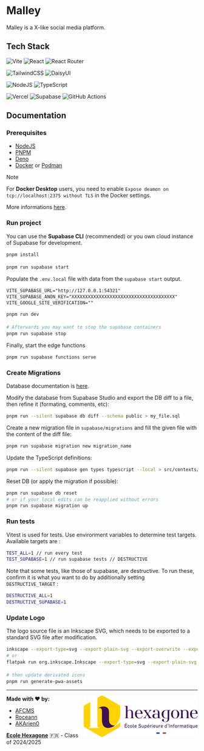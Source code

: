 # Malley

Malley is a X-like social media platform.

## Tech Stack

![Vite](https://img.shields.io/badge/Vite-646CFF?style=for-the-badge&logo=vite&logoColor=white)
![React](https://img.shields.io/badge/React-61DAFB?style=for-the-badge&logo=react&logoColor=black)
![React Router](https://img.shields.io/badge/React_Router-CA4245?style=for-the-badge&logo=react-router&logoColor=white)

![TailwindCSS](https://img.shields.io/badge/Tailwind_CSS-38B2AC?style=for-the-badge&logo=tailwind-css&logoColor=white)
![DaisyUI](https://img.shields.io/badge/daisyui-5A0EF8?style=for-the-badge&logo=daisyui&logoColor=white)

![NodeJS](https://img.shields.io/badge/node.js-6DA55F?style=for-the-badge&logo=node.js&logoColor=white)
![TypeScript](https://img.shields.io/badge/typescript-%23007ACC.svg?style=for-the-badge&logo=typescript&logoColor=white)

![Vercel](https://img.shields.io/badge/vercel-%23000000.svg?style=for-the-badge&logo=vercel&logoColor=white)
![Supabase](https://img.shields.io/badge/Supabase-3FCF8E?style=for-the-badge&logo=supabase&logoColor=white)
![GitHub Actions](https://img.shields.io/badge/github%20actions-%232671E5.svg?style=for-the-badge&logo=githubactions&logoColor=white)

## Documentation

### Prerequisites

- [NodeJS](https://nodejs.org)
- [PNPM](https://pnpm.io)
- [Deno](https://deno.com)
- [Docker](https://www.docker.com) or [Podman](https://podman.io)

> [!NOTE]
> For **Docker Desktop** users, you need to enable `Expose deamon on tcp://localhost:2375 without TLS` in the Docker settings.
>
> More informations [here](https://supabase.com/docs/guides/local-development/cli/getting-started?queryGroups=platform&platform=windows#running-supabase-locally).

### Run project

You can use the **Supabase CLI** (recommended) or you own cloud instance of Supabase for development.

```sh
pnpm install

pnpm run supabase start
```

Populate the `.env.local` file with data from the `supabase start` output.

```properties
VITE_SUPABASE_URL="http://127.0.0.1:54321"
VITE_SUPABASE_ANON_KEY="XXXXXXXXXXXXXXXXXXXXXXXXXXXXXXXXXXXXXX"
VITE_GOOGLE_SITE_VERIFICATION=""
```

```sh
pnpm run dev

# Afterwards you may want to stop the supabase containers
pnpm run supabase stop
```

Finally, start the edge functions

```sh
pnpm run supabase functions serve
```

<!--[![Made with Supabase](https://supabase.com/badge-made-with-supabase-dark.svg)](https://supabase.com)-->
<!--[![Deploy with Vercel](https://vercel.com/button)](https://vercel.com/new/project?template=https://github.com/AFCMS/malley)-->

### Create Migrations

Database documentation is [here](/supabase/README.md).

Modify the database from Supabase Studio and export the DB diff to a file, then refine it (formating, comments, etc):

```sh
pnpm run --silent supabase db diff --schema public > my_file.sql
```

Create a new migration file in `supabase/migrations` and fill the given file with the content of the diff file:

```sh
pnpm run supabase migration new migration_name
```

Update the TypeScript definitions:

```sh
pnpm run --silent supabase gen types typescript --local > src/contexts/supabase/database.d.ts
```

Reset DB (or apply the migration if possible):

```sh
pnpm run supabase db reset
# or if your local edits can be reapplied without errors
pnpm run supabase migration up
```

### Run tests

Vitest is used for tests. Use environment variables to determine test targets. Available targets are :

```sh
TEST_ALL=1 // run every test
TEST_SUPABASE=1 // run supabase tests // DESTRUCTIVE
```

Note that some tests, like those of supabase, are destructive. To run these, confirm it is what you want to do by additionally setting `DESTRUCTIVE_TARGET` :

```sh
DESTRUCTIVE_ALL=1
DESTRUCTIVE_SUPABASE=1
```

### Update Logo

The logo source file is an Inkscape SVG, which needs to be exported to a standard SVG file after modification.

```sh
inkscape --export-type=svg --export-plain-svg --export-overwrite --export-filename=./public/favicon.svg ./src/logo.svg
# or
flatpak run org.inkscape.Inkscape --export-type=svg --export-plain-svg --export-overwrite --export-filename=./public/favicon.svg ./src/logo.svg

# then update derivated icons
pnpm run generate-pwa-assets
```

---

<img align="right" src=".github/Hexa_Logo_Sign_RVB_Full.svg" width="300px"/>

**Made with ❤️ by:**

- [AFCMS](https://github.com/AFCMS)
- [Roceann](https://github.com/Roceann)
- [AKArien0](https://github.com/AKArien0)

[**Ecole Hexagone**](https://www.ecole-hexagone.com) 🇫🇷 - Class of 2024/2025
